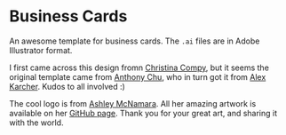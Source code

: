 # Business Cards

An awesome template for business cards. The `.ai` files are in Adobe Illustrator format.

I first came across this design fromn [Christina Compy](https://twitter.com/ccompy), but it seems the original template came from [Anthony Chu](https://twitter.com/nthonyChu), who in turn got it from [Alex Karcher](https://twitter.com/AlexKarcher). Kudos to all involved :)

The cool logo is from [Ashley McNamara](https://twitter.com/ashleymcnamara). All her amazing artwork is available on her [GitHub page](https://github.com/ashleymcnamara/Developer-Advocate-Bit). Thank you for your great art, and sharing it with the world.
